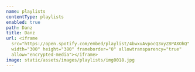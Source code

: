```yaml
---
name: playlists
contentType: playlists
enabled: true
path: Danz
title: Danz
url: <iframe
  src="https://open.spotify.com/embed/playlist/4bwxuAvpocQ3xyZ8PAXOhQ"
  width="300" height="380" frameborder="0" allowtransparency="true"
  allow="encrypted-media"></iframe>
image: static/assets/images/playlists/img0018.jpg
---
```

